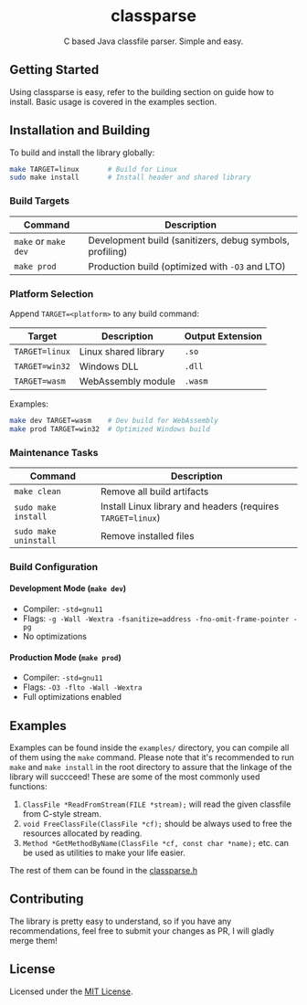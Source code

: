 <div align="center">
  <h1>classparse</h1>
  C based Java classfile parser. Simple and easy.
</div>

## Getting Started
Using classparse is easy, refer to the building section on guide how to install.
Basic usage is covered in the examples section.

## Installation and Building

To build and install the library globally:

```bash
make TARGET=linux       # Build for Linux
sudo make install       # Install header and shared library
```

### Build Targets

| Command | Description |
|---------|-------------|
| `make` or `make dev` | Development build (sanitizers, debug symbols, profiling) |
| `make prod` | Production build (optimized with `-O3` and LTO) |

### Platform Selection

Append `TARGET=<platform>` to any build command:

| Target | Description | Output Extension |
|--------|-------------|------------------|
| `TARGET=linux` | Linux shared library | `.so` |
| `TARGET=win32` | Windows DLL | `.dll` |
| `TARGET=wasm` | WebAssembly module | `.wasm` |

Examples:
```bash
make dev TARGET=wasm    # Dev build for WebAssembly
make prod TARGET=win32  # Optimized Windows build
```

### Maintenance Tasks

| Command | Description |
|---------|-------------|
| `make clean` | Remove all build artifacts |
| `sudo make install` | Install Linux library and headers (requires `TARGET=linux`) |
| `sudo make uninstall` | Remove installed files |

### Build Configuration

#### Development Mode (`make dev`)
- Compiler: `-std=gnu11`
- Flags: `-g -Wall -Wextra -fsanitize=address -fno-omit-frame-pointer -pg`
- No optimizations

#### Production Mode (`make prod`)
- Compiler: `-std=gnu11` 
- Flags: `-O3 -flto -Wall -Wextra`
- Full optimizations enabled

## Examples
Examples can be found inside the `examples/` directory, you can compile all of them using the `make` command.
Please note that it's recommended to run `make` and `make install` in the root directory to assure that the linkage of the library will succceed!
These are some of the most commonly used functions:

1) `ClassFile *ReadFromStream(FILE *stream);` will read the given classfile from C-style stream.
2) `void FreeClassFile(ClassFile *cf);` should be always used to free the resources allocated by reading.
3) `Method *GetMethodByName(ClassFile *cf, const char *name);` etc. can be used as utilities to make your life easier.

The rest of them can be found in the [classparse.h](src/classparse.h)

## Contributing
The library is pretty easy to understand, so if you have any recommendations, feel free to submit your changes as PR, I will gladly merge them!

## License

Licensed under the [MIT License](LICENSE).
